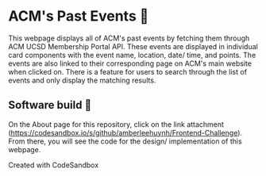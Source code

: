 # ACM's Past Events 📆
This webpage displays all of ACM's past events by fetching them through ACM UCSD Membership Portal API. These events are displayed in individual card components with the event name, location, date/ time, and points. The events are also linked to their corresponding page on ACM's main website when clicked on. There is a feature for users to search through the list of events and only display the matching results. 

## Software build :pushpin:
On the About page for this repository, click on the link attachment (https://codesandbox.io/s/github/amberleehuynh/Frontend-Challenge).
From there, you will see the code for the design/ implementation of this webpage.

Created with CodeSandbox
